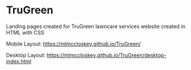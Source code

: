# TruGreen
Landing pages created for TruGreen lawncare services website created in HTML with CSS

Mobile Layout: https://mlmccloskey.github.io/TruGreen/

Desktop Layout: https://mlmccloskey.github.io/TruGreen/desktop-index.html
